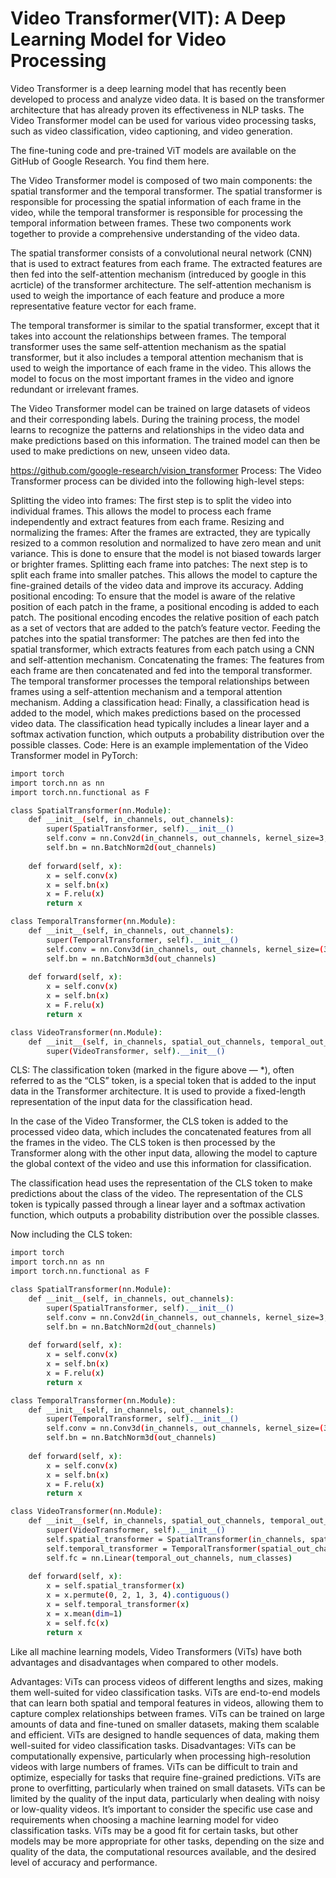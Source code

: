 # Video Transformer(VIT): A Deep Learning Model for Video Processing

Video Transformer is a deep learning model that has recently been developed to process and analyze video data. It is based on the transformer architecture that has already proven its effectiveness in NLP tasks. The Video Transformer model can be used for various video processing tasks, such as video classification, video captioning, and video generation.

The fine-tuning code and pre-trained ViT models are available on the GitHub of Google Research. You find them here.

The Video Transformer model is composed of two main components: the spatial transformer and the temporal transformer. The spatial transformer is responsible for processing the spatial information of each frame in the video, while the temporal transformer is responsible for processing the temporal information between frames. These two components work together to provide a comprehensive understanding of the video data.

The spatial transformer consists of a convolutional neural network (CNN) that is used to extract features from each frame. The extracted features are then fed into the self-attention mechanism (intreduced by google in this acrticle) of the transformer architecture. The self-attention mechanism is used to weigh the importance of each feature and produce a more representative feature vector for each frame.

The temporal transformer is similar to the spatial transformer, except that it takes into account the relationships between frames. The temporal transformer uses the same self-attention mechanism as the spatial transformer, but it also includes a temporal attention mechanism that is used to weigh the importance of each frame in the video. This allows the model to focus on the most important frames in the video and ignore redundant or irrelevant frames.

The Video Transformer model can be trained on large datasets of videos and their corresponding labels. During the training process, the model learns to recognize the patterns and relationships in the video data and make predictions based on this information. The trained model can then be used to make predictions on new, unseen video data.


https://github.com/google-research/vision_transformer
Process:
The Video Transformer process can be divided into the following high-level steps:

Splitting the video into frames: The first step is to split the video into individual frames. This allows the model to process each frame independently and extract features from each frame.
Resizing and normalizing the frames: After the frames are extracted, they are typically resized to a common resolution and normalized to have zero mean and unit variance. This is done to ensure that the model is not biased towards larger or brighter frames.
Splitting each frame into patches: The next step is to split each frame into smaller patches. This allows the model to capture the fine-grained details of the video data and improve its accuracy.
Adding positional encoding: To ensure that the model is aware of the relative position of each patch in the frame, a positional encoding is added to each patch. The positional encoding encodes the relative position of each patch as a set of vectors that are added to the patch’s feature vector.
Feeding the patches into the spatial transformer: The patches are then fed into the spatial transformer, which extracts features from each patch using a CNN and self-attention mechanism.
Concatenating the frames: The features from each frame are then concatenated and fed into the temporal transformer. The temporal transformer processes the temporal relationships between frames using a self-attention mechanism and a temporal attention mechanism.
Adding a classification head: Finally, a classification head is added to the model, which makes predictions based on the processed video data. The classification head typically includes a linear layer and a softmax activation function, which outputs a probability distribution over the possible classes.
Code:
Here is an example implementation of the Video Transformer model in PyTorch:
```bash
import torch
import torch.nn as nn
import torch.nn.functional as F

class SpatialTransformer(nn.Module):
    def __init__(self, in_channels, out_channels):
        super(SpatialTransformer, self).__init__()
        self.conv = nn.Conv2d(in_channels, out_channels, kernel_size=3, stride=1, padding=1)
        self.bn = nn.BatchNorm2d(out_channels)
        
    def forward(self, x):
        x = self.conv(x)
        x = self.bn(x)
        x = F.relu(x)
        return x

class TemporalTransformer(nn.Module):
    def __init__(self, in_channels, out_channels):
        super(TemporalTransformer, self).__init__()
        self.conv = nn.Conv3d(in_channels, out_channels, kernel_size=(3, 1, 1), stride=(1, 1, 1), padding=(1, 0, 0))
        self.bn = nn.BatchNorm3d(out_channels)
        
    def forward(self, x):
        x = self.conv(x)
        x = self.bn(x)
        x = F.relu(x)
        return x

class VideoTransformer(nn.Module):
    def __init__(self, in_channels, spatial_out_channels, temporal_out_channels, num_classes):
        super(VideoTransformer, self).__init__()
```
CLS:
The classification token (marked in the figure above — *), often referred to as the “CLS” token, is a special token that is added to the input data in the Transformer architecture. It is used to provide a fixed-length representation of the input data for the classification head.

In the case of the Video Transformer, the CLS token is added to the processed video data, which includes the concatenated features from all the frames in the video. The CLS token is then processed by the Transformer along with the other input data, allowing the model to capture the global context of the video and use this information for classification.

The classification head uses the representation of the CLS token to make predictions about the class of the video. The representation of the CLS token is typically passed through a linear layer and a softmax activation function, which outputs a probability distribution over the possible classes.

Now including the CLS token:
```bash
import torch
import torch.nn as nn
import torch.nn.functional as F

class SpatialTransformer(nn.Module):
    def __init__(self, in_channels, out_channels):
        super(SpatialTransformer, self).__init__()
        self.conv = nn.Conv2d(in_channels, out_channels, kernel_size=3, stride=1, padding=1)
        self.bn = nn.BatchNorm2d(out_channels)
        
    def forward(self, x):
        x = self.conv(x)
        x = self.bn(x)
        x = F.relu(x)
        return x

class TemporalTransformer(nn.Module):
    def __init__(self, in_channels, out_channels):
        super(TemporalTransformer, self).__init__()
        self.conv = nn.Conv3d(in_channels, out_channels, kernel_size=(3, 1, 1), stride=(1, 1, 1), padding=(1, 0, 0))
        self.bn = nn.BatchNorm3d(out_channels)
        
    def forward(self, x):
        x = self.conv(x)
        x = self.bn(x)
        x = F.relu(x)
        return x

class VideoTransformer(nn.Module):
    def __init__(self, in_channels, spatial_out_channels, temporal_out_channels, num_classes):
        super(VideoTransformer, self).__init__()
        self.spatial_transformer = SpatialTransformer(in_channels, spatial_out_channels)
        self.temporal_transformer = TemporalTransformer(spatial_out_channels, temporal_out_channels)
        self.fc = nn.Linear(temporal_out_channels, num_classes)
        
    def forward(self, x):
        x = self.spatial_transformer(x)
        x = x.permute(0, 2, 1, 3, 4).contiguous()
        x = self.temporal_transformer(x)
        x = x.mean(dim=1)
        x = self.fc(x)
        return x
```
Like all machine learning models, Video Transformers (ViTs) have both advantages and disadvantages when compared to other models.

Advantages:
ViTs can process videos of different lengths and sizes, making them well-suited for video classification tasks.
ViTs are end-to-end models that can learn both spatial and temporal features in videos, allowing them to capture complex relationships between frames.
ViTs can be trained on large amounts of data and fine-tuned on smaller datasets, making them scalable and efficient.
ViTs are designed to handle sequences of data, making them well-suited for video classification tasks.
Disadvantages:
ViTs can be computationally expensive, particularly when processing high-resolution videos with large numbers of frames.
ViTs can be difficult to train and optimize, especially for tasks that require fine-grained predictions.
ViTs are prone to overfitting, particularly when trained on small datasets.
ViTs can be limited by the quality of the input data, particularly when dealing with noisy or low-quality videos.
It’s important to consider the specific use case and requirements when choosing a machine learning model for video classification tasks. ViTs may be a good fit for certain tasks, but other models may be more appropriate for other tasks, depending on the size and quality of the data, the computational resources available, and the desired level of accuracy and performance.
